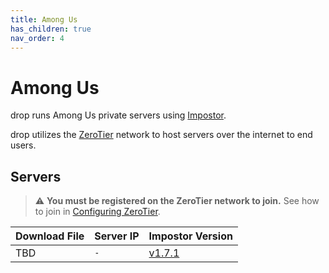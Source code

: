```yaml
---
title: Among Us
has_children: true
nav_order: 4
---
```


# Among Us
drop runs Among Us private servers using [Impostor](https://github.com/Impostor/Impostor).

drop utilizes the [ZeroTier](https://www.zerotier.com/) network to host servers over the internet to end users.

## Servers
> ⚠ **You must be registered on the ZeroTier network to join.** See how to join in [Configuring ZeroTier](https://drop8k.github.io/docs/misc/zerotier.html).

| Download File  | Server IP      | Impostor Version                                                   | 
| :------------- | :------------- | :----------------------------------------------------------------- |
| TBD            | `-`            | [v1.7.1](https://github.com/Impostor/Impostor/releases/tag/v1.7.1) | 
